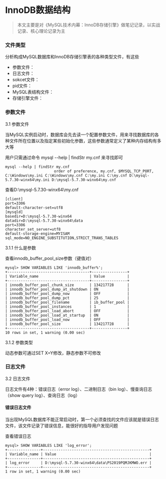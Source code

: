 
# InnoDB数据结构

> 本文主要是对《MySQL技术内幕：InnoDB存储引擎》做笔记记录，以实战记录、核心理论记录为主

### 文件类型

分析构成MySQL数据库和InnoDB存储引擎表的各种类型文件，有这些
- 参数文件：
- 日志文件：
- sokcet文件：
- pid文件：
- MySQL表结构文件：
- 存储引擎文件：

### 参数文件

3.1 参数文件

当MySQL实例启动时，数据库会先去读一个配置参数文件，用来寻找数据库的各种文件所在位置以及指定某些初始化参数，这些参数通常定义了某种内存结构有多大等

用户只需通过命令 mysql --help | findStr my.cnf 来寻找即可

```
mysql --help | findStr my.cnf
                      order of preference, my.cnf, $MYSQL_TCP_PORT,
C:\Windows\my.ini C:\Windows\my.cnf C:\my.ini C:\my.cnf D:\mysql-5.7.30-winx64\my.ini D:\mysql-5.7.30-winx64\my.cnf
```

查看D:\mysql-5.7.30-winx64\my.cnf

```
[client]
port=3306
default-character-set=utf8
[mysqld] 
basedir=D:\mysql-5.7.30-winx64
datadir=D:\mysql-5.7.30-winx64\data
port=3306
character_set_server=utf8
default-storage-engine=MYISAM
sql_mode=NO_ENGINE_SUBSTITUTION,STRICT_TRANS_TABLES
```

3.1.1 什么是参数

查看innodb_buffer_pool_size参数（键值对）

```
mysql> SHOW VARIABLES LIKE 'innodb_buffer%';
+-------------------------------------+----------------+
| Variable_name                       | Value          |
+-------------------------------------+----------------+
| innodb_buffer_pool_chunk_size       | 134217728      |
| innodb_buffer_pool_dump_at_shutdown | ON             |
| innodb_buffer_pool_dump_now         | OFF            |
| innodb_buffer_pool_dump_pct         | 25             |
| innodb_buffer_pool_filename         | ib_buffer_pool |
| innodb_buffer_pool_instances        | 1              |
| innodb_buffer_pool_load_abort       | OFF            |
| innodb_buffer_pool_load_at_startup  | ON             |
| innodb_buffer_pool_load_now         | OFF            |
| innodb_buffer_pool_size             | 134217728      |
+-------------------------------------+----------------+
10 rows in set, 1 warning (0.00 sec)
```

3.1.2 参数类型

动态参数可通过SET X=Y修改，静态参数不可修改

### 日志文件

3.2 日志文件

日志文件有4种：错误日志（error log）、二进制日志（bin log）、慢查询日志（show query log）、查询日志（log）

#### 错误日志文件

当出现MySQL数据库不能正常启动时，第一个必须查找的文件应该就是错误日志文件，该文件记录了错误信息，能很好的指导用户发现问题

查看错误日志

```
mysql> SHOW VARIABLES LIKE 'log_error';
+---------------+------------------------------------------------+
| Variable_name | Value                                          |
+---------------+------------------------------------------------+
| log_error     | D:\mysql-5.7.30-winx64\data\PS2019PQMJKMWO.err |
+---------------+------------------------------------------------+
1 row in set, 1 warning (0.00 sec)
```

